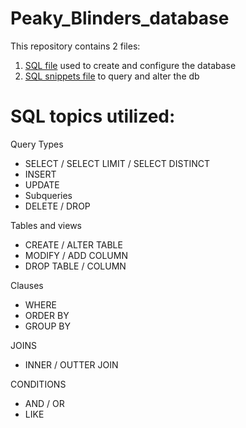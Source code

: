# Peaky_Blinders_database
This repository contains 2 files:
1. [SQL file](Peaky_Blinders_db_config.sql) used to create and configure the database
2. [SQL snippets file](Peaky_Blinders_queries.sql) to query and alter the db 

# SQL topics utilized:
Query Types
  * SELECT / SELECT LIMIT / SELECT DISTINCT
  * INSERT
  * UPDATE
  * Subqueries
  * DELETE / DROP

Tables and views
  * CREATE / ALTER TABLE
  * MODIFY / ADD COLUMN
  * DROP TABLE / COLUMN

Clauses
  * WHERE
  * ORDER BY
  * GROUP BY

JOINS
  * INNER / OUTTER JOIN

CONDITIONS
  * AND / OR
  * LIKE
